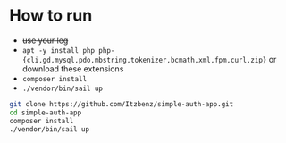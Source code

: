 # How to run
- ~~use your leg~~
- `apt -y install php php-{cli,gd,mysql,pdo,mbstring,tokenizer,bcmath,xml,fpm,curl,zip}` or download these extensions
- `composer install`
- `./vendor/bin/sail up`







```bash
git clone https://github.com/Itzbenz/simple-auth-app.git
cd simple-auth-app
composer install
./vendor/bin/sail up
```
